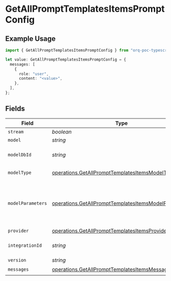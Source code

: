 # GetAllPromptTemplatesItemsPromptConfig

## Example Usage

```typescript
import { GetAllPromptTemplatesItemsPromptConfig } from "orq-poc-typescript-multi-env-version/models/operations";

let value: GetAllPromptTemplatesItemsPromptConfig = {
  messages: [
    {
      role: "user",
      content: "<value>",
    },
  ],
};
```

## Fields

| Field                                                                                                                        | Type                                                                                                                         | Required                                                                                                                     | Description                                                                                                                  |
| ---------------------------------------------------------------------------------------------------------------------------- | ---------------------------------------------------------------------------------------------------------------------------- | ---------------------------------------------------------------------------------------------------------------------------- | ---------------------------------------------------------------------------------------------------------------------------- |
| `stream`                                                                                                                     | *boolean*                                                                                                                    | :heavy_minus_sign:                                                                                                           | N/A                                                                                                                          |
| `model`                                                                                                                      | *string*                                                                                                                     | :heavy_minus_sign:                                                                                                           | N/A                                                                                                                          |
| `modelDbId`                                                                                                                  | *string*                                                                                                                     | :heavy_minus_sign:                                                                                                           | The id of the resource                                                                                                       |
| `modelType`                                                                                                                  | [operations.GetAllPromptTemplatesItemsModelType](../../models/operations/getallprompttemplatesitemsmodeltype.md)             | :heavy_minus_sign:                                                                                                           | The type of the model                                                                                                        |
| `modelParameters`                                                                                                            | [operations.GetAllPromptTemplatesItemsModelParameters](../../models/operations/getallprompttemplatesitemsmodelparameters.md) | :heavy_minus_sign:                                                                                                           | Model Parameters: Not all parameters apply to every model                                                                    |
| `provider`                                                                                                                   | [operations.GetAllPromptTemplatesItemsProvider](../../models/operations/getallprompttemplatesitemsprovider.md)               | :heavy_minus_sign:                                                                                                           | N/A                                                                                                                          |
| `integrationId`                                                                                                              | *string*                                                                                                                     | :heavy_minus_sign:                                                                                                           | The id of the resource                                                                                                       |
| `version`                                                                                                                    | *string*                                                                                                                     | :heavy_minus_sign:                                                                                                           | N/A                                                                                                                          |
| `messages`                                                                                                                   | [operations.GetAllPromptTemplatesItemsMessages](../../models/operations/getallprompttemplatesitemsmessages.md)[]             | :heavy_check_mark:                                                                                                           | N/A                                                                                                                          |
